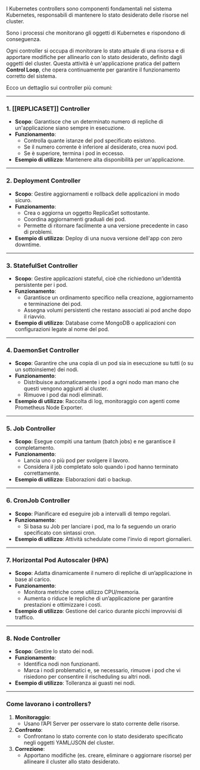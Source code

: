 I Kubernetes controllers sono componenti fondamentali nel sistema Kubernetes, responsabili di mantenere lo stato desiderato delle risorse nel cluster. 

Sono i processi che monitorano gli oggetti di Kubernetes e rispondono di conseguenza.

Ogni controller si occupa di monitorare lo stato attuale di una risorsa e di apportare modifiche per allinearlo con lo stato desiderato, definito dagli oggetti del cluster. Questa attività è un'applicazione pratica del pattern **Control Loop**, che opera continuamente per garantire il funzionamento corretto del sistema.

Ecco un dettaglio sui controller più comuni:

---

### **1. [[REPLICASET]] Controller**

- **Scopo**: Garantisce che un determinato numero di repliche di un'applicazione siano sempre in esecuzione.
- **Funzionamento**:
    - Controlla quante istanze del pod specificato esistono.
    - Se il numero corrente è inferiore al desiderato, crea nuovi pod.
    - Se è superiore, termina i pod in eccesso.
- **Esempio di utilizzo**: Mantenere alta disponibilità per un'applicazione.

---

### **2. Deployment Controller**

- **Scopo**: Gestire aggiornamenti e rollback delle applicazioni in modo sicuro.
- **Funzionamento**:
    - Crea o aggiorna un oggetto ReplicaSet sottostante.
    - Coordina aggiornamenti graduali dei pod.
    - Permette di ritornare facilmente a una versione precedente in caso di problemi.
- **Esempio di utilizzo**: Deploy di una nuova versione dell'app con zero downtime.

---

### **3. StatefulSet Controller**

- **Scopo**: Gestire applicazioni stateful, cioè che richiedono un’identità persistente per i pod.
- **Funzionamento**:
    - Garantisce un ordinamento specifico nella creazione, aggiornamento e terminazione dei pod.
    - Assegna volumi persistenti che restano associati ai pod anche dopo il riavvio.
- **Esempio di utilizzo**: Database come MongoDB o applicazioni con configurazioni legate al nome del pod.

---

### **4. DaemonSet Controller**

- **Scopo**: Garantire che una copia di un pod sia in esecuzione su tutti (o su un sottoinsieme) dei nodi.
- **Funzionamento**:
    - Distribuisce automaticamente i pod a ogni nodo man mano che questi vengono aggiunti al cluster.
    - Rimuove i pod dai nodi eliminati.
- **Esempio di utilizzo**: Raccolta di log, monitoraggio con agenti come Prometheus Node Exporter.

---

### **5. Job Controller**

- **Scopo**: Esegue compiti una tantum (batch jobs) e ne garantisce il completamento.
- **Funzionamento**:
    - Lancia uno o più pod per svolgere il lavoro.
    - Considera il job completato solo quando i pod hanno terminato correttamente.
- **Esempio di utilizzo**: Elaborazioni dati o backup.

---

### **6. CronJob Controller**

- **Scopo**: Pianificare ed eseguire job a intervalli di tempo regolari.
- **Funzionamento**:
    - Si basa su Job per lanciare i pod, ma lo fa seguendo un orario specificato con sintassi cron.
- **Esempio di utilizzo**: Attività schedulate come l'invio di report giornalieri.

---

### **7. Horizontal Pod Autoscaler (HPA)**

- **Scopo**: Adatta dinamicamente il numero di repliche di un’applicazione in base al carico.
- **Funzionamento**:
    - Monitora metriche come utilizzo CPU/memoria.
    - Aumenta o riduce le repliche di un’applicazione per garantire prestazioni e ottimizzare i costi.
- **Esempio di utilizzo**: Gestione del carico durante picchi improvvisi di traffico.

---

### **8. Node Controller**

- **Scopo**: Gestire lo stato dei nodi.
- **Funzionamento**:
    - Identifica nodi non funzionanti.
    - Marca i nodi problematici e, se necessario, rimuove i pod che vi risiedono per consentire il rischeduling su altri nodi.
- **Esempio di utilizzo**: Tolleranza ai guasti nei nodi.

---

### **Come lavorano i controllers?**

1. **Monitoraggio**:
    - Usano l’API Server per osservare lo stato corrente delle risorse.
2. **Confronto**:
    - Confrontano lo stato corrente con lo stato desiderato specificato negli oggetti YAML/JSON del cluster.
3. **Correzione**:
    - Apportano modifiche (es. creare, eliminare o aggiornare risorse) per allineare il cluster allo stato desiderato.